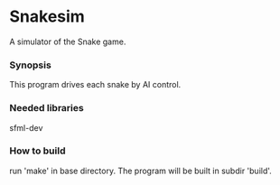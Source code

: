 # Snakesim
A simulator of the Snake game.

### Synopsis
This program drives each snake by AI control.

### Needed libraries
sfml-dev

### How to build
run 'make' in base directory.
The program will be built in subdir 'build'.